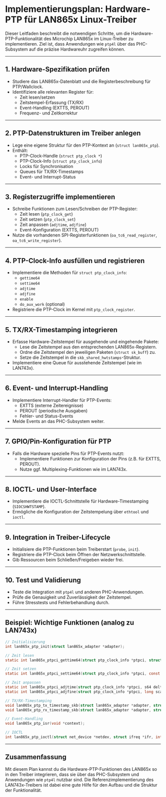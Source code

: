 # Implementierungsplan: Hardware-PTP für LAN865x Linux-Treiber

Dieser Leitfaden beschreibt die notwendigen Schritte, um die Hardware-PTP-Funktionalität des Microchip LAN865x im Linux-Treiber zu implementieren. Ziel ist, dass Anwendungen wie `ptp4l` über das PHC-Subsystem auf die präzise Hardwareuhr zugreifen können.

---

## 1. **Hardware-Spezifikation prüfen**
- Studiere das LAN865x-Datenblatt und die Registerbeschreibung für PTP/Wallclock.
- Identifiziere alle relevanten Register für:
  - Zeit lesen/setzen
  - Zeitstempel-Erfassung (TX/RX)
  - Event-Handling (EXTTS, PEROUT)
  - Frequenz- und Zeitkorrektur

---

## 2. **PTP-Datenstrukturen im Treiber anlegen**
- Lege eine eigene Struktur für den PTP-Kontext an (`struct lan865x_ptp`).
- Enthält:
  - PTP-Clock-Handle (`struct ptp_clock *`)
  - PTP-Clock-Info (`struct ptp_clock_info`)
  - Locks für Synchronisation
  - Queues für TX/RX-Timestamps
  - Event- und Interrupt-Status

---

## 3. **Registerzugriffe implementieren**
- Schreibe Funktionen zum Lesen/Schreiben der PTP-Register:
  - Zeit lesen (`ptp_clock_get`)
  - Zeit setzen (`ptp_clock_set`)
  - Zeit anpassen (`adjtime`, `adjfine`)
  - Event-Konfiguration (EXTTS, PEROUT)
- Nutze die vorhandenen SPI-Registerfunktionen (`oa_tc6_read_register`, `oa_tc6_write_register`).

---

## 4. **PTP-Clock-Info ausfüllen und registrieren**
- Implementiere die Methoden für `struct ptp_clock_info`:
  - `gettime64`
  - `settime64`
  - `adjtime`
  - `adjfine`
  - `enable`
  - `do_aux_work` (optional)
- Registriere die PTP-Clock im Kernel mit `ptp_clock_register`.

---

## 5. **TX/RX-Timestamping integrieren**
- Erfasse Hardware-Zeitstempel für ausgehende und eingehende Pakete:
  - Lese die Zeitstempel aus den entsprechenden LAN865x-Registern.
  - Ordne die Zeitstempel den jeweiligen Paketen (`struct sk_buff`) zu.
  - Setze die Zeitstempel in die `skb_shared_hwtstamps`-Struktur.
- Implementiere eine Queue für ausstehende Zeitstempel (wie im LAN743x).

---

## 6. **Event- und Interrupt-Handling**
- Implementiere Interrupt-Handler für PTP-Events:
  - EXTTS (externe Zeitereignisse)
  - PEROUT (periodische Ausgaben)
  - Fehler- und Status-Events
- Melde Events an das PHC-Subsystem weiter.

---

## 7. **GPIO/Pin-Konfiguration für PTP**
- Falls die Hardware spezielle Pins für PTP-Events nutzt:
  - Implementiere Funktionen zur Konfiguration der Pins (z.B. für EXTTS, PEROUT).
  - Nutze ggf. Multiplexing-Funktionen wie im LAN743x.

---

## 8. **IOCTL- und User-Interface**
- Implementiere die IOCTL-Schnittstelle für Hardware-Timestamping (`SIOCSHWTSTAMP`).
- Ermögliche die Konfiguration der Zeitstempelung über `ethtool` und `ioctl`.

---

## 9. **Integration in Treiber-Lifecycle**
- Initialisiere die PTP-Funktionen beim Treiberstart (`probe`, `init`).
- Registriere die PTP-Clock beim Öffnen der Netzwerkschnittstelle.
- Gib Ressourcen beim Schließen/Freigeben wieder frei.

---

## 10. **Test und Validierung**
- Teste die Integration mit `ptp4l` und anderen PHC-Anwendungen.
- Prüfe die Genauigkeit und Zuverlässigkeit der Zeitstempel.
- Führe Stresstests und Fehlerbehandlung durch.

---

## Beispiel: Wichtige Funktionen (analog zu LAN743x)

```c
// Initialisierung
int lan865x_ptp_init(struct lan865x_adapter *adapter);

// Zeit lesen
static int lan865x_ptpci_gettime64(struct ptp_clock_info *ptpci, struct timespec64 *ts);

// Zeit setzen
static int lan865x_ptpci_settime64(struct ptp_clock_info *ptpci, const struct timespec64 *ts);

// Zeit anpassen
static int lan865x_ptpci_adjtime(struct ptp_clock_info *ptpci, s64 delta);
static int lan865x_ptpci_adjfine(struct ptp_clock_info *ptpci, long scaled_ppm);

// TX/RX-Timestamping
void lan865x_ptp_tx_timestamp_skb(struct lan865x_adapter *adapter, struct sk_buff *skb);
void lan865x_ptp_rx_timestamp_skb(struct lan865x_adapter *adapter, struct sk_buff *skb);

// Event-Handling
void lan865x_ptp_isr(void *context);

// IOCTL
int lan865x_ptp_ioctl(struct net_device *netdev, struct ifreq *ifr, int cmd);
```

---

## **Zusammenfassung**

Mit diesem Plan kannst du die Hardware-PTP-Funktionen des LAN865x so in den Treiber integrieren, dass sie über das PHC-Subsystem und Anwendungen wie `ptp4l` nutzbar sind. Die Referenzimplementierung des LAN743x-Treibers ist dabei eine gute Hilfe für den Aufbau und die Struktur der Funktionalität.
